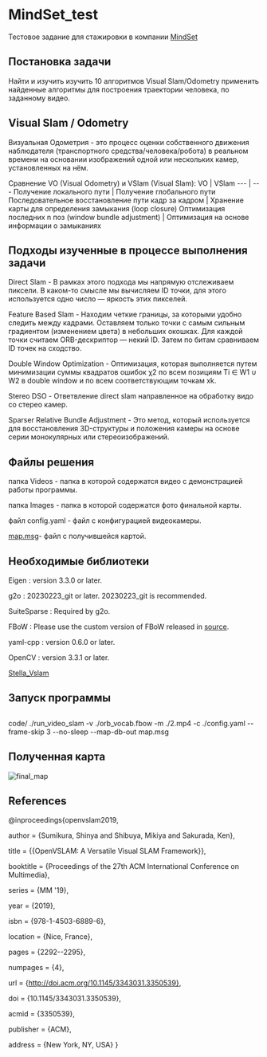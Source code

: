 # MindSet_test
Тестовое задание для стажировки в компании [MindSet](https://m-s-e-t.com/ru)

## Постановка задачи
Найти и изучить изучить 10 алгоритмов Visual Slam/Odometry применить найденные алгоритмы для построения траектории человека, по заданному видео.

## Visual Slam / Odometry
Визуальная Одометрия - это процесс оценки собственного движения наблюдателя (транспортного средства/человека/робота) в реальном времени на основании изображений одной или нескольких камер, установленных на нём.

Сравнение VO (Visual Odometry) и VSlam (Visual Slam):
VO | VSlam 
--- | --- 
Получение локального пути | Получение глобального пути
Последовательное восстановление пути кадр за кадром | Хранение карты для определения замыкания (loop closure)
Оптимизация последних n поз (window bundle adjustment) | Оптимизация на основе информации о замыканиях

## Подходы изученные в процессе выполнения задачи
Direct Slam - В рамках этого подхода мы напрямую отслеживаем пиксели. В каком-то смысле мы вычисляем ID точки, для этого используется одно число — яркость этих пикселей.

Feature Based Slam - Находим четкие границы, за которыми удобно следить между кадрами. Оставляем только точки с самым сильным градиентом (изменением цвета) в небольших окошках. Для каждой точки считаем ORB-дескриптор — некий ID. Затем по битам сравниваем ID точек на сходство.

Double Window Optimization - Оптимизация, которая выполняется путем минимизации суммы квадратов ошибок χ2 по всем позициям Ti ∈ W1 ∪ W2 в double window и по всем соответствующим точкам xk.

Stereo DSO  - Ответвление direct slam направленное на обработку видо со стерео камер.

Sparser Relative Bundle Adjustment -  Это метод, который используется для восстановления 3D-структуры и положения камеры на основе серии монокулярных или стереоизображений.

## Файлы решения
папка Videos - папка в которой содержатся видео с демонстрацией работы программы.

папка Images - папка в которой содержатся фото финальной карты.

файл config.yaml - файл с конфигурацией видеокамеры.

[map.msg](https://disk.yandex.ru/d/ZCipDd8Nnxs1ZA)- файл с получившейся картой.

## Необходимые библиотеки
Eigen : version 3.3.0 or later.

g2o : 20230223_git or later. 20230223_git is recommended.

SuiteSparse : Required by g2o.

FBoW : Please use the custom version of FBoW released in [source](https://github.com/stella-cv/FBoW).

yaml-cpp : version 0.6.0 or later.

OpenCV : version 3.3.1 or later.

[Stella_Vslam](https://github.com/stella-cv/stella_vslam)


## Запуск программы
##
   code/ ./run_video_slam -v ./orb_vocab.fbow -m ./2.mp4 -c ./config.yaml --frame-skip 3 --no-sleep --map-db-out map.msg

## Полученная карта

![final_map](https://github.com/gsgol/MindSet_test/assets/77744037/973d14fd-b53e-4c21-bac7-148070008afe)

## References
@inproceedings{openvslam2019,

  author = {Sumikura, Shinya and Shibuya, Mikiya and Sakurada, Ken},
  
  title = {{OpenVSLAM: A Versatile Visual SLAM Framework}},
  
  booktitle = {Proceedings of the 27th ACM International Conference on Multimedia},
  
  series = {MM '19},
  
  year = {2019},
  
  isbn = {978-1-4503-6889-6},
  
  location = {Nice, France},
  
  pages = {2292--2295},
  
  numpages = {4},
  
  url = {http://doi.acm.org/10.1145/3343031.3350539},
  
  doi = {10.1145/3343031.3350539},
  
  acmid = {3350539},
  
  publisher = {ACM},
  
  address = {New York, NY, USA}
}


